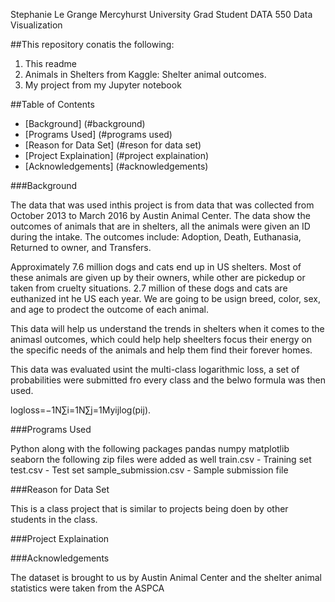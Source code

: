 Stephanie Le Grange
Mercyhurst University Grad Student
DATA 550 Data Visualization

##This repository conatis the following:
1. This readme
2. Animals in Shelters from Kaggle: Shelter animal outcomes.
3. My project from my Jupyter notebook

##Table of Contents

- [Background] (#background)
- [Programs Used] (#programs used)
- [Reason for Data Set] (#reson for data set)
- [Project Explaination] (#project explaination)
- [Acknowledgements] (#acknowledgements)

###Background

The data that was used inthis project is from data that was collected from October 2013 to March 2016 by Austin Animal Center. 
The data show the outcomes of animals that are in shelters, all the animals were given an ID during the intake.
The outcomes include: Adoption, Death, Euthanasia, Returned to owner, and Transfers.

Approximately 7.6 million dogs and cats end up in US shelters. Most of these animals are given up by their owners, while other are pickedup or taken from cruelty situations. 2.7 million of these dogs and cats are euthanized int he US each year.
We are going to be usign breed, color, sex, and age to prodect the outcome of each animal.

This data will help us understand the trends in shelters when it comes to the animasl outcomes, which could help help sheelters focus their energy on the specific needs of the animals and help them find their forever homes.

This data was evaluated usint the multi-class logarithmic loss, a set of probabilities were submitted fro every class and the belwo formula was then used. 

logloss=−1N∑i=1N∑j=1Myijlog(pij).

###Programs Used

Python along with the following packages 
pandas
numpy
matplotlib
seaborn
the following zip files were added as well
train.csv - Training set
test.csv - Test set
sample_submission.csv - Sample submission file 

###Reason for Data Set

This is a class project that is similar to projects being doen by other students in the class. 

###Project Explaination

###Acknowledgements

The dataset is brought to us by Austin Animal Center and the shelter animal statistics were taken from the ASPCA
